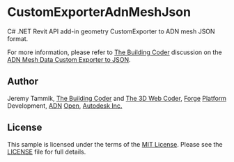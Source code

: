 # CustomExporterAdnMeshJson

C# .NET Revit API add-in geometry CustomExporter to ADN mesh JSON format.

For more information, please refer to [The Building Coder](http://thebuildingcoder.typepad.com) discussion on
the [ADN Mesh Data Custom Exporter to JSON](http://thebuildingcoder.typepad.com/blog/2013/07/adn-mesh-data-custom-exporter-to-json.html).


## Author

Jeremy Tammik,
[The Building Coder](http://thebuildingcoder.typepad.com) and
[The 3D Web Coder](http://the3dwebcoder.typepad.com),
[Forge](http://forge.autodesk.com) [Platform](https://developer.autodesk.com) Development,
[ADN](http://www.autodesk.com/adn)
[Open](http://www.autodesk.com/adnopen),
[Autodesk Inc.](http://www.autodesk.com)


## License

This sample is licensed under the terms of the [MIT License](http://opensource.org/licenses/MIT).
Please see the [LICENSE](LICENSE) file for full details.
